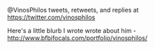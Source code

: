 @VinosPhilos tweets, retweets, and replies at https://twitter.com/vinosphilos

Here's a little blurb I wrote wrote about him - http://www.bfbifocals.com/portfolio/vinosphilos/